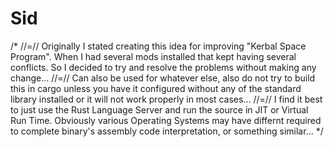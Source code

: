 # Sid
/* //=// Originally I stated creating this idea for improving "Kerbal Space Program". When I had several mods installed that kept having several conflicts. So I decided to try and resolve the problems without making any change...
//=// Can also be used for whatever else, also do not try to build this in cargo unless you have it configured without any of the standard library installed or it will not work properly in most cases... 
//=// I find it best to just use the Rust Language Server and run the source in JIT or Virtual Run Time. Obviously various Operating Systems may have differnt required to complete binary's assembly code interpretation, or something similar...
*/
